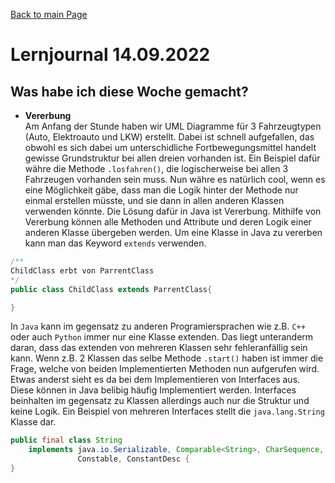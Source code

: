 [Back to main Page](./../../README.md)

# Lernjournal 14.09.2022
## Was habe ich diese Woche gemacht?
- **Vererbung** <br/>
Am Anfang der Stunde haben wir UML Diagramme für 3 Fahrzeugtypen (Auto, Elektroauto und LKW) erstellt. Dabei ist schnell aufgefallen, das obwohl es sich dabei um unterschidliche Fortbewegungsmittel handelt gewisse Grundstruktur bei allen dreien vorhanden ist. Ein Beispiel dafür währe die Methode `.losfahren()`, die logischerweise bei allen 3 Fahrzeugen vorhanden sein muss. Nun währe es natürlich cool, wenn es eine Möglichkeit gäbe, dass man die Logik hinter der Methode nur einmal erstellen müsste, und sie dann in allen anderen Klassen verwenden könnte. Die Lösung dafür in Java ist Vererbung. Mithilfe von Vererbung können alle Methoden und Attribute und deren Logik einer anderen Klasse übergeben werden. Um eine Klasse in Java zu vererben kann man das Keyword `extends` verwenden.
```java
/**
ChildClass erbt von ParrentClass
*/
public class ChildClass extends ParrentClass{

}
```
In `Java` kann im gegensatz zu anderen Programiersprachen wie z.B. `C++` oder auch `Python` immer nur eine Klasse extenden. Das liegt unteranderm daran, dass das extenden von mehreren Klassen sehr fehleranfällig sein kann. Wenn z.B. 2 Klassen das selbe Methode `.start()` haben ist immer die Frage, welche von beiden Implementierten Methoden nun aufgerufen wird. Etwas anderst sieht es da bei dem Implementieren von Interfaces aus. Diese können in Java belibig häufig Implementiert werden. Interfaces beinhalten im gegensatz zu Klassen allerdings auch nur die Struktur und keine Logik. Ein Beispiel von mehreren Interfaces stellt die `java.lang.String` Klasse dar. 
```java
public final class String
    implements java.io.Serializable, Comparable<String>, CharSequence,
               Constable, ConstantDesc {
}
```
